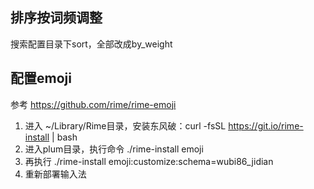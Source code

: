 ## 排序按词频调整

搜索配置目录下sort，全部改成by_weight

## 配置emoji

参考 https://github.com/rime/rime-emoji 

1. 进入 ~/Library/Rime目录，安装东风破：curl -fsSL https://git.io/rime-install | bash
2. 进入plum目录，执行命令 ./rime-install emoji
3. 再执行 ./rime-install emoji:customize:schema=wubi86_jidian
4. 重新部署输入法
